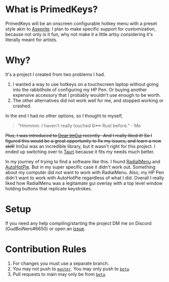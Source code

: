 # What is PrimedKeys?

PrimedKeys will be an onscreen configurable hotkey menu with a preset style akin to [Aseprite](https://www.aseprite.org/).
I plan to make specific support for customization, because not only is it fun, why not make it a little artsy considering it's literally meant for artists.

# Why?

It's a project I created from two problems I had.

1. I wanted a way to use hotkeys on a touchscreen laptop without going into the rabbithole of configuring my HP Pen. Or buying another expensive accessory that I probably wouldn't use enough to be worth.
2. The other alternatives did not work well for me, and stopped working or crashed.

In the end I had no other options, so I thought to myself,

> "Hmmmm. I haven't really touched ~~C++~~ Rust before." - Me

~~Plus, I was introduced to [Dear ImGui](https://github.com/ocornut/imgui) recently- And I really liked it! So I figured this would be a great opportunity to fix my issues, and learn a new skill!~~ ImGui was an incredible library, but it wasn't right for this project. I ended up switching over to [Tauri](https://tauri.app/) because it fits my needs much better.

In my journey of trying to find a software like this. I found [RadialMenu](http://radialmenu.weebly.com/) and [AutoHotPie](https://github.com/dumbeau/AutoHotPie). But in my super specific case it didn't work out. Something about my computer did not want to work with RadialMenu. Also, my HP Pen didn't want to work with AutoHotPie regardless of what I did. Overall I really liked how RadialMenu was a legitamate gui overlay with a top level window holding buttons that replicate keystrokes.

# Setup

If you need any help compiling/starting the project DM me on Discord (GudBoiNero#6650) or open an [issue](https://github.com/GudBoiNero/primed_keys/issues).

# Contribution Rules

1. For changes you must use a separate branch.
2. You may not push to [`master`](https://github.com/GudBoiNero/primed_keys/tree/master). You may only push to [`beta`](https://github.com/GudBoiNero/primed_keys/tree/master).
3. Pull requests to main may only be from [`beta`](https://github.com/GudBoiNero/primed_keys/tree/master).
